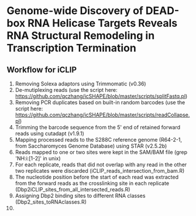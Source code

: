 # Genome-wide Discovery of DEAD-box RNA Helicase Targets Reveals RNA Structural Remodeling in Transcription Termination

## Workflow for iCLIP
1. Removing Solexa adaptors using Trimmomatic (v0.36)
2. De-mutiplexing reads (use the script here: https://github.com/qczhang/icSHAPE/blob/master/scripts/splitFastq.pl)
3. Removing PCR duplicates based on built-in random barcodes (use the script here: https://github.com/qczhang/icSHAPE/blob/master/scripts/readCollapse.pl)
4. Trimming the barcode sequence from the 5' end of retained forward reads using cutadapt (v1.9.1)
5. Mapping processed reads to the S288C reference genome (R64-2-1, from Saccharomyces Genome Database) using STAR (v2.5.2b)
6. Reads mapped to one or two sites were kept in the SAM/BAM file (grep 'NH:i:[1-2]' in unix)
7. For each replicate, reads that did not overlap with any read in the other two replicates were discarded (iCLIP_reads_intersection_from_bam.R)
8. The nucleotide position before the start of each read was extracted from the forward reads as the crosslinking site in each replicate (Dbp2iCLIP_sites_from_all_intersected_reads.R)
9. Assigning Dbp2 binding sites to different RNA classes (Dbp2_sites_toRNAclasses.R)
10. 
